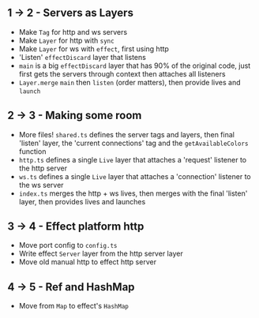 ## 1 -> 2 - Servers as Layers

- Make `Tag` for http and ws servers
- Make `Layer` for http with `sync`
- Make `Layer` for ws with `effect`, first using http
- 'Listen' `effectDiscard` layer that listens
- `main` is a big `effectDiscard` layer that has 90% of the original code, just first gets the servers through context then attaches all listeners
- `Layer.merge` `main` then `listen` (order matters), then provide lives and `launch`

## 2 -> 3 - Making some room

- More files! `shared.ts` defines the server tags and layers, then final 'listen' layer, the 'current connections' tag and the `getAvailableColors` function
- `http.ts` defines a single `Live` layer that attaches a 'request' listener to the http server
- `ws.ts` defines a single `Live` layer that attaches a 'connection' listener to the ws server
- `index.ts` merges the http + ws lives, then merges with the final 'listen' layer, then provides lives and launches

## 3 -> 4 - Effect platform http

- Move port config to `config.ts`
- Write effect `Server` layer from the http server layer
- Move old manual http to effect http server

## 4 -> 5 - Ref and HashMap

- Move from `Map` to effect's `HashMap`
